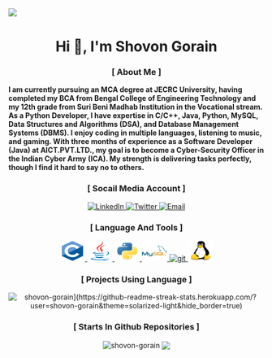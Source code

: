 <img aligh="center" width="1500" src="https://holopin.me/shovon12j34">

<h1 align="center">Hi 👋, I'm Shovon Gorain</h1>
<h3 align="center" >[ About Me ]</h3>

**I am currently pursuing an MCA degree at JECRC University, having completed my BCA from Bengal College of Engineering Technology and my 12th grade from Suri Beni Madhab Institution in the Vocational stream. As a Python Developer, I have expertise in C/C++, Java, Python, MySQL, Data Structures and Algorithms (DSA), and Database Management Systems (DBMS). I enjoy coding in multiple languages, listening to music, and gaming. With three months of experience as a Software Developer (Java) at AICT.PVT.LTD., my goal is to become a Cyber-Security Officer in the Indian Cyber Army (ICA). My strength is delivering tasks perfectly, though I find it hard to say no to others.**

<h3 align="center">[ Socail Media Account ]</h3>
<div align="center">

<a href="https://www.linkedin.com/in/shovon-gorain-6314702b8?utm_source=share&utm_campaign=share_via&utm_content=profile&utm_medium=android_app" target="_blank">
    <img src="https://img.shields.io/badge/LinkedIn-0077B5?style=for-the-badge&logo=linkedin&logoColor=white" alt="LinkedIn" />
</a>

<a href="https://x.com/Shovon_Gorain?t=HRXRb_no1Jddhk3mfJZ9eA&s=09" target="_blank">
    <img src="https://img.shields.io/badge/Twitter-1DA1F2?style=for-the-badge&logo=twitter&logoColor=white" alt="Twitter" />
</a>

<a href="mailto:shovongorain1002@gmail.com">
    <img src="https://img.shields.io/badge/Email-D14836?style=for-the-badge&logo=gmail&logoColor=white" alt="Email" />
  </a>
    
</div>


<h3 align="center">[ Language And Tools ]</h3>
<div align="center">
    <a href="https://www.cprogramming.com/" target="_blank" rel="noreferrer">
        <img src="https://raw.githubusercontent.com/devicons/devicon/master/icons/c/c-original.svg" alt="c" width="50" height="40">
    </a>
    <a href="https://www.java.com" target="_blank" rel="noreferrer">
        <img src="https://raw.githubusercontent.com/devicons/devicon/master/icons/java/java-original.svg" alt="java" width="50" height="40">
    </a>
    <a href="https://www.python.org" target="_blank" rel="noreferrer">
        <img src="https://raw.githubusercontent.com/devicons/devicon/master/icons/python/python-original.svg" alt="python" width="50" height="40">
    </a>
    <a href="https://www.mysql.com/" target="_blank" rel="noreferrer">
        <img src="https://raw.githubusercontent.com/devicons/devicon/master/icons/mysql/mysql-original-wordmark.svg" alt="mysql" width="50" height="40">
    </a>
    <a href="https://git-scm.com/" target="_blank" rel="noreferrer">
        <img src="https://www.vectorlogo.zone/logos/git-scm/git-scm-icon.svg" alt="git" width="50" height="40">
    </a>
    <a href="https://www.linux.org/" target="_blank" rel="noreferrer">
        <img src="https://raw.githubusercontent.com/devicons/devicon/master/icons/linux/linux-original.svg" alt="linux" width="50" height="40">
    </a>
</div>


<h3 align="center">[ Projects Using Language ] </h3>
<div align="center">
    <img height="120px" src="https://github-readme-stats.vercel.app/api/top-langs/?username=shovon-gorain&theme=solarized-light&show_icons=true&hide_border=true&layout=compact" alt="shovon-gorain](https://github-readme-streak-stats.herokuapp.com/?user=shovon-gorain&theme=solarized-light&hide_border=true)" />
</div>

<h3 align="center">[ Starts In Github Repositories ] </h3>
<div align="center">
    <img align="center" height="110px" src="https://github-readme-stats.vercel.app/api?username=shovon-gorain&theme=solarized-light&show_icons=true&hide_border=true&count_private=true" alt="shovon-gorain">
    <img align="center" height="110px" src="https://github-readme-streak-stats.herokuapp.com/?user=shovon-gorain&theme=solarized-light&hide_border=true">
</div>

